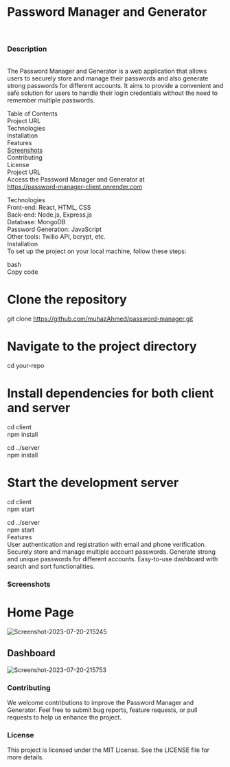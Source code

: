 <h1>Password Manager and Generator</h1><br/>
<h3>Description</h3><br/>
The Password Manager and Generator is a web application that allows users to securely store and manage their passwords and also generate strong passwords for different accounts. It aims to provide a convenient and safe solution for users to handle their login credentials without the need to remember multiple passwords.<br/>

Table of Contents<br/>
Project URL<br/>
Technologies<br/>
Installation<br/>
Features<br/>
<a href="#Screenshots">Screenshots<br/></a>
Contributing<br/>
License<br/>
Project URL<br/>
Access the Password Manager and Generator at<br/> https://password-manager-client.onrender.com

Technologies<br/>
Front-end: React, HTML, CSS<br/>
Back-end: Node.js, Express.js<br/>
Database: MongoDB<br/>
Password Generation: JavaScript<br/>
Other tools: Twilio API, bcrypt, etc.<br/>
Installation<br/>
To set up the project on your local machine, follow these steps:<br/>

bash<br/>
Copy code<br/>
# Clone the repository
git clone https://github.com/muhazAhmed/password-manager.git

# Navigate to the project directory
cd your-repo<br/>

# Install dependencies for both client and server
cd client<br/>
npm install<br/>

cd ../server<br/>
npm install<br/>

# Start the development server
cd client<br/>
npm start<br/>

cd ../server<br/>
npm start<br/>
Features<br/>
User authentication and registration with email and phone verification.
Securely store and manage multiple account passwords.
Generate strong and unique passwords for different accounts.
Easy-to-use dashboard with search and sort functionalities.

<h3 id="Screenshots">Screenshots</h3>
<h1>Home Page</h1>
<img src="https://i.ibb.co/nkdVjRS/Screenshot-2023-07-20-215245.png" alt="Screenshot-2023-07-20-215245" border="0">

<h2>Dashboard</h2>
<img src="https://i.ibb.co/wQq1cZ5/Screenshot-2023-07-20-215753.png" alt="Screenshot-2023-07-20-215753" border="0">

<h3>Contributing</h3>
We welcome contributions to improve the Password Manager and Generator. Feel free to submit bug reports, feature requests, or pull requests to help us enhance the project.
<br/>
<h3>License</h3>
This project is licensed under the MIT License. See the LICENSE file for more details.